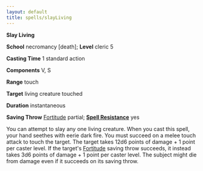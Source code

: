 ```yaml
---
layout: default
title: spells/slayLiving
---
```

 **Slay Living**

**School** necromancy [death]; **Level** cleric 5

**Casting Time** 1 standard action

**Components** V, S

**Range** touch

**Target** living creature touched

**Duration** instantaneous

**Saving Throw** [Fortitude](../combat#_fortitude) partial; **[Spell Resistance](../glossary#_spell-resistance)** yes

You can attempt to slay any one living creature. When you cast this spell, your hand seethes with eerie dark fire. You must succeed on a melee touch attack to touch the target. The target takes 12d6 points of damage + 1 point per caster level. If the target's [Fortitude](../combat#_fortitude) saving throw succeeds, it instead takes 3d6 points of damage + 1 point per caster level. The subject might die from damage even if it succeeds on its saving throw.

